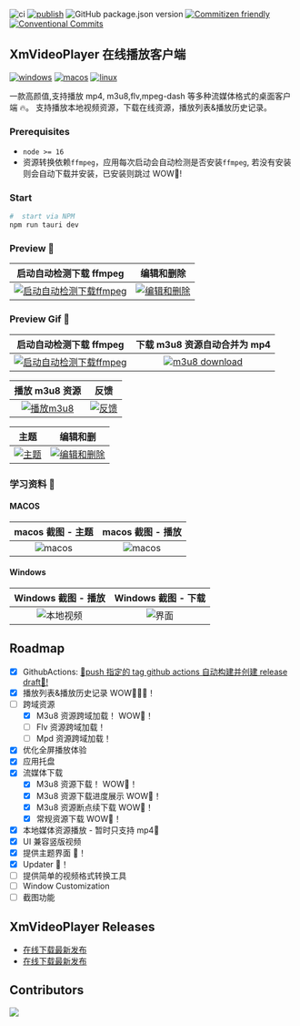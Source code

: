 ![ci](https://img.shields.io/github/actions/workflow/status/singcl/XmVideoPlayer/main.yml?branch=master&?label=build&logo=github)
[![publish](https://github.com/singcl/XmVideoPlayer/actions/workflows/main.yml/badge.svg)](https://github.com/singcl/XmVideoPlayer/actions/workflows/main.yml)
![GitHub package.json version](https://img.shields.io/github/package-json/v/singcl/XmVideoPlayer)
[![Commitizen friendly](https://img.shields.io/badge/commitizen-friendly-brightgreen.svg)](http://commitizen.github.io/cz-cli/)
[![Conventional Commits](https://img.shields.io/badge/Conventional%20Commits-1.0.0-%23FE5196?logo=conventionalcommits&logoColor=white)](https://conventionalcommits.org)

## XmVideoPlayer 在线播放客户端

[![windows](https://img.shields.io/badge/Windows-0078D6?style=for-the-badge&logo=windows&logoColor=white)](https://github.com/singcl/XmVideoPlayer/releases)
[![macos](https://img.shields.io/badge/mac%20os-000000?style=for-the-badge&logo=apple&logoColor=white)](https://github.com/singcl/XmVideoPlayer/releases)
[![linux](https://img.shields.io/badge/Linux-FCC624?style=for-the-badge&logo=linux&logoColor=black)](https://github.com/singcl/XmVideoPlayer/releases)

一款高颜值,支持播放 mp4, m3u8,flv,mpeg-dash 等多种流媒体格式的桌面客户端 🔥。
支持播放本地视频资源，下载在线资源，播放列表&播放历史记录。

### Prerequisites

- `node >= 16`
- 资源转换依赖`ffmpeg`，应用每次启动会自动检测是否安装`ffmpeg`, 若没有安装则会自动下载并安装，已安装则跳过 WOW🎉!

### Start

```sh
#  start via NPM
npm run tauri dev
```

### Preview 🤩

|                                                                                           启动自动检测下载 ffmpeg                                                                                           |                                                                                        编辑和删除                                                                                        |
| :---------------------------------------------------------------------------------------------------------------------------------------------------------------------------------------------------------: | :--------------------------------------------------------------------------------------------------------------------------------------------------------------------------------------: |
| [![启动自动检测下载ffmpeg](https://img.picgo.net/2024/05/28/ffmpeg2ac49a43a24f286e.gif)](https://www.picgo.net/image/%E5%90%AF%E5%8A%A8%E8%87%AA%E5%8A%A8%E6%A3%80%E6%B5%8B%E4%B8%8B%E8%BD%BDffmpeg.SPUkSq) | [![编辑和删除](https://img.picgo.net/2024/05/28/d940986e0326a3e42934e8ac11fd32e0ce89b826259ba990.gif)](https://www.picgo.net/image/%E7%BC%96%E8%BE%91%E5%92%8C%E5%88%A0%E9%99%A4.SPU8D2) |

### Preview Gif 🤩

|                                                                                            启动自动检测下载 ffmpeg                                                                                             |                                                        下载 m3u8 资源自动合并为 mp4                                                         |
| :------------------------------------------------------------------------------------------------------------------------------------------------------------------------------------------------------------: | :-----------------------------------------------------------------------------------------------------------------------------------------: |
| [![启动自动检测下载ffmpeg](https://img.picgo.net/2024/05/28/ffmpeg2ac49a43a24f286e.md.gif)](https://www.picgo.net/image/%E5%90%AF%E5%8A%A8%E8%87%AA%E5%8A%A8%E6%A3%80%E6%B5%8B%E4%B8%8B%E8%BD%BDffmpeg.SPUkSq) | [![m3u8 download](https://img.picgo.net/2024/05/28/m3u8_download15a99fd99b9008e9.md.gif)](https://www.picgo.net/image/m3u8-download.SPU1NW) |

|                                                             播放 m3u8 资源                                                             |                                                                            反馈                                                                            |
| :------------------------------------------------------------------------------------------------------------------------------------: | :--------------------------------------------------------------------------------------------------------------------------------------------------------: |
| [![播放m3u8](https://img.picgo.net/2024/05/28/m3u8601a4f219e6142de.md.gif)](https://www.picgo.net/image/%E6%92%AD%E6%94%BEm3u8.SPUUVi) | [![反馈](https://img.picgo.net/2024/05/28/c0a7babc91b0b7fe52d1c8a54e58a1b604816655f83bc3fa.md.gif)](https://www.picgo.net/image/%E5%8F%8D%E9%A6%88.SPUow4) |

|                                                                            主题                                                                            |                                                                                          编辑和删                                                                                           |
| :--------------------------------------------------------------------------------------------------------------------------------------------------------: | :-----------------------------------------------------------------------------------------------------------------------------------------------------------------------------------------: |
| [![主题](https://img.picgo.net/2024/05/28/fcc87cf2cb4c6d82b9eaf707f3d4a6efaf5c76b0b78d4bcb.md.gif)](https://www.picgo.net/image/%E4%B8%BB%E9%A2%98.SPUWhu) | [![编辑和删除](https://img.picgo.net/2024/05/28/d940986e0326a3e42934e8ac11fd32e0ce89b826259ba990.md.gif)](https://www.picgo.net/image/%E7%BC%96%E8%BE%91%E5%92%8C%E5%88%A0%E9%99%A4.SPU8D2) |

### 学习资料 🤩

#### MACOS

|                      macos 截图 - 主题                       |                      macos 截图 - 播放                       |
| :----------------------------------------------------------: | :----------------------------------------------------------: |
| ![macos](https://s2.loli.net/2022/10/31/sgWo4AHpKqFLlRr.jpg) | ![macos](https://s2.loli.net/2022/10/31/qnY7IGduLh415JQ.jpg) |

#### Windows

|                       Windows 截图 - 播放                       |                     Windows 截图 - 下载                     |
| :-------------------------------------------------------------: | :---------------------------------------------------------: |
| ![本地视频](https://s2.loli.net/2022/10/10/jVI1m54AwbckHR2.png) | ![界面](https://s2.loli.net/2024/05/25/2HonVT5Kuw3WBDN.png) |

## Roadmap

- [x] GithubActions: [🥂push 指定的 tag github actions 自动构建并创建 release draft🥂!](https://tauri.app/zh/v1/guides/building/cross-platform)
- [x] 播放列表&播放历史记录 WOW🎉🎉🎉！
- [ ] 跨域资源
  - [x] M3u8 资源跨域加载！ WOW🎉！
  - [ ] Flv 资源跨域加载！
  - [ ] Mpd 资源跨域加载！
- [x] 优化全屏播放体验
- [x] 应用托盘
- [x] 流媒体下载
  - [x] M3u8 资源下载！ WOW🎉！
  - [x] M3u8 资源下载进度展示 WOW🎉！
  - [x] M3u8 资源断点续下载 WOW🎉！
  - [x] 常规资源下载 WOW🎉！
- [x] 本地媒体资源播放 - 暂时只支持 mp4🎉
- [x] UI 兼容竖版视频
- [x] 提供主题界面 🎉！
- [x] Updater 🎉！
- [ ] 提供简单的视频格式转换工具
- [ ] Window Customization
- [ ] 截图功能

## XmVideoPlayer Releases

- [在线下载最新发布](https://singcl-xmvideoplayer-fresh.deno.dev/)
- [在线下载最新发布](https://tauri-update-server-chi.vercel.app/)

## Contributors

[![](https://contrib.rocks/image?repo=singcl/XmVideoPlayer)](https://github.com/singcl/XmVideoPlayer/graphs/contributors)
